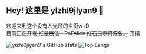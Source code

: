 ## Hey! 这里是 yIzhI9jIyan9 👋
欢迎来到这个没有人光顾的主页w :D  
目前正在~~开发 红量展信 - RoFAlien 红石显示资源包。~~ 开摆

![yizhi9jiyan9's GitHub stats](https://github-readme-stats.vercel.app/api?username=yizhi9jiyan9&show_icons=true&theme=github_dark_dimmed)
![Top Langs](https://github-readme-stats.vercel.app/api/top-langs/?username=yizhi9jiyan9&layout=compact&theme=github_dark_dimmed)

<!--
**yizhi9jiyan9/yizhi9jiyan9** is a ✨ _special_ ✨ repository because its `README.md` (this file) appears on your GitHub profile.

Here are some ideas to get you started:

- 🔭 I’m currently working on ...
- 🌱 I’m currently learning ...
- 👯 I’m looking to collaborate on ...
- 🤔 I’m looking for help with ...
- 💬 Ask me about ...
- 📫 How to reach me: ...
- 😄 Pronouns: ...
- ⚡ Fun fact: ...
-->
